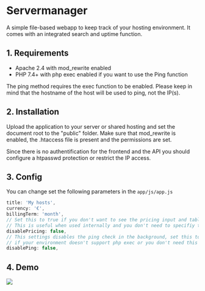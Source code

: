# Servermanager

A simple file-based webapp to keep track of your hosting environment. 
It comes with an integrated search and uptime function. 

## 1. Requirements
- Apache 2.4 with mod_rewrite enabled
- PHP 7.4+ with php exec enabled if you want to use the Ping function


The ping method requires the exec function to be enabled. 
Please keep in mind that the hostname of the host will be used to ping, not the IP(s).


## 2. Installation
Upload the application to your server or shared hosting and set the document root to the "public" folder.
Make sure that mod_rewrite is enabled, the .htaccess file is present and the permissions are set.


Since there is no authentification for the frontend and the API you should configure a htpasswd protection or restrict the IP access. 


## 3. Config
You can change set the following parameters in the ```app/js/app.js```

```javascript
title: 'My hosts',
currency: '€',
billingTerm: 'month',
// Set this to true if you don't want to see the pricing input and table view
// This is useful when used internally and you don't need to specifiy the price for hosts
disablePricing: false,
// This settings disables the ping check in the background, set this to true 
// if your environment doesn't support php exec or you don't need this this function
disablePing: false,
```


## 4. Demo
![](https://i.imgur.com/JZaBOjh.png)
